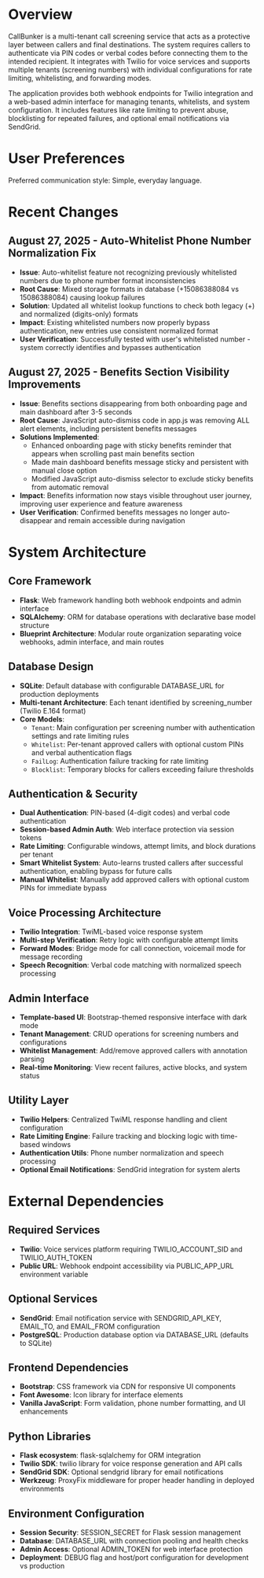# Overview

CallBunker is a multi-tenant call screening service that acts as a protective layer between callers and final destinations. The system requires callers to authenticate via PIN codes or verbal codes before connecting them to the intended recipient. It integrates with Twilio for voice services and supports multiple tenants (screening numbers) with individual configurations for rate limiting, whitelisting, and forwarding modes.

The application provides both webhook endpoints for Twilio integration and a web-based admin interface for managing tenants, whitelists, and system configuration. It includes features like rate limiting to prevent abuse, blocklisting for repeated failures, and optional email notifications via SendGrid.

# User Preferences

Preferred communication style: Simple, everyday language.

# Recent Changes

## August 27, 2025 - Auto-Whitelist Phone Number Normalization Fix
- **Issue**: Auto-whitelist feature not recognizing previously whitelisted numbers due to phone number format inconsistencies
- **Root Cause**: Mixed storage formats in database (+15086388084 vs 15086388084) causing lookup failures
- **Solution**: Updated all whitelist lookup functions to check both legacy (+) and normalized (digits-only) formats
- **Impact**: Existing whitelisted numbers now properly bypass authentication, new entries use consistent normalized format
- **User Verification**: Successfully tested with user's whitelisted number - system correctly identifies and bypasses authentication

## August 27, 2025 - Benefits Section Visibility Improvements
- **Issue**: Benefits sections disappearing from both onboarding page and main dashboard after 3-5 seconds
- **Root Cause**: JavaScript auto-dismiss code in app.js was removing ALL alert elements, including persistent benefits messages
- **Solutions Implemented**:
  - Enhanced onboarding page with sticky benefits reminder that appears when scrolling past main benefits section
  - Made main dashboard benefits message sticky and persistent with manual close option
  - Modified JavaScript auto-dismiss selector to exclude sticky benefits from automatic removal
- **Impact**: Benefits information now stays visible throughout user journey, improving user experience and feature awareness
- **User Verification**: Confirmed benefits messages no longer auto-disappear and remain accessible during navigation

# System Architecture

## Core Framework
- **Flask**: Web framework handling both webhook endpoints and admin interface
- **SQLAlchemy**: ORM for database operations with declarative base model structure
- **Blueprint Architecture**: Modular route organization separating voice webhooks, admin interface, and main routes

## Database Design
- **SQLite**: Default database with configurable DATABASE_URL for production deployments
- **Multi-tenant Architecture**: Each tenant identified by screening_number (Twilio E.164 format)
- **Core Models**:
  - `Tenant`: Main configuration per screening number with authentication settings and rate limiting rules
  - `Whitelist`: Per-tenant approved callers with optional custom PINs and verbal authentication flags
  - `FailLog`: Authentication failure tracking for rate limiting
  - `Blocklist`: Temporary blocks for callers exceeding failure thresholds

## Authentication & Security
- **Dual Authentication**: PIN-based (4-digit codes) and verbal code authentication
- **Session-based Admin Auth**: Web interface protection via session tokens
- **Rate Limiting**: Configurable windows, attempt limits, and block durations per tenant
- **Smart Whitelist System**: Auto-learns trusted callers after successful authentication, enabling bypass for future calls
- **Manual Whitelist**: Manually add approved callers with optional custom PINs for immediate bypass

## Voice Processing Architecture
- **Twilio Integration**: TwiML-based voice response system
- **Multi-step Verification**: Retry logic with configurable attempt limits
- **Forward Modes**: Bridge mode for call connection, voicemail mode for message recording
- **Speech Recognition**: Verbal code matching with normalized speech processing

## Admin Interface
- **Template-based UI**: Bootstrap-themed responsive interface with dark mode
- **Tenant Management**: CRUD operations for screening numbers and configurations
- **Whitelist Management**: Add/remove approved callers with annotation parsing
- **Real-time Monitoring**: View recent failures, active blocks, and system status

## Utility Layer
- **Twilio Helpers**: Centralized TwiML response handling and client configuration
- **Rate Limiting Engine**: Failure tracking and blocking logic with time-based windows
- **Authentication Utils**: Phone number normalization and speech processing
- **Optional Email Notifications**: SendGrid integration for system alerts

# External Dependencies

## Required Services
- **Twilio**: Voice services platform requiring TWILIO_ACCOUNT_SID and TWILIO_AUTH_TOKEN
- **Public URL**: Webhook endpoint accessibility via PUBLIC_APP_URL environment variable

## Optional Services
- **SendGrid**: Email notification service with SENDGRID_API_KEY, EMAIL_TO, and EMAIL_FROM configuration
- **PostgreSQL**: Production database option via DATABASE_URL (defaults to SQLite)

## Frontend Dependencies
- **Bootstrap**: CSS framework via CDN for responsive UI components
- **Font Awesome**: Icon library for interface elements
- **Vanilla JavaScript**: Form validation, phone number formatting, and UI enhancements

## Python Libraries
- **Flask ecosystem**: flask-sqlalchemy for ORM integration
- **Twilio SDK**: twilio library for voice response generation and API calls
- **SendGrid SDK**: Optional sendgrid library for email notifications
- **Werkzeug**: ProxyFix middleware for proper header handling in deployed environments

## Environment Configuration
- **Session Security**: SESSION_SECRET for Flask session management
- **Database**: DATABASE_URL with connection pooling and health checks
- **Admin Access**: Optional ADMIN_TOKEN for web interface protection
- **Deployment**: DEBUG flag and host/port configuration for development vs production